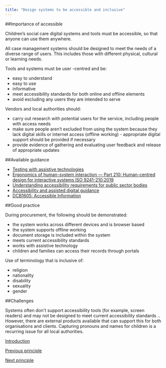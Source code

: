 ```yaml
---
title: "Design systems to be accessible and inclusive"
---
```




##Importance of accessible

Children’s social care digital systems and tools must be accessible, so that anyone can use them anywhere.

All case management systems should be designed to meet the needs of a diverse range of users. This includes those with different physical, cultural or learning needs. 

Tools and systems must be user -centred and be:

* easy to understand
* easy to use
* informative
* meet accessibility standards for both online and offline elements
* avoid excluding any users they are intended to serve

Vendors and local authorities should:

* carry out research with potential users for the service, including people with access needs
* make sure people aren’t excluded from using the system because they lack digital skills or internet access (offline working) - appropriate digital support should be provided if necessary 
* provide evidence of gathering and evaluating user feedback and release of appropriate updates

##Available guidance

* [Testing with assistive technologies](https://www.gov.uk/service-manual/technology/testing-with-assistive-technologies)
* [Ergonomics of human-system interaction — Part 210: Human-centred design for interactive systems ISO 9241-210:2019](https://www.iso.org/standard/77520.html)
* [Understanding accessibility requirements for public sector bodies](https://www.gov.uk/guidance/accessibility-requirements-for-public-sector-websites-and-apps)
* [Accessibility and assisted digital guidance](https://www.gov.uk/service-manual/helping-people-to-use-your-service/making-your-service-accessible-an-introduction)
* [DCB1605: Accessible Information](https://digital.nhs.uk/data-and-information/information-standards/information-standards-and-data-collections-including-extractions/publications-and-notifications/standards-and-collections/dcb1605-accessible-information)

##Good practice

During procurement, the following should be demonstrated:

* the system works across different devices and is browser based
* the system supports offline working
* document storage is included within the system
* meets current accessibility standards 
* works with assistive technology
* children and families can access their records through portals

Use of terminology that is inclusive of:

* religion
* nationality
* disability
* sexuality
* gender

##Challenges

Systems often don't support accessibility tools (for example, screen readers) and may not be designed to meet current accessibility standards .. However, there are external products available that can support this for both organisations and clients. Capturing pronouns and names for children is a recurring issue for all local authorities.

[Introduction](/index)

[Previous principle](/principle-3)

[Next principle](/principle-5)
